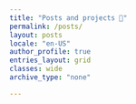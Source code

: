 ```yaml
---
title: "Posts and projects 🤖"
permalink: /posts/
layout: posts
locale: "en-US"
author_profile: true
entries_layout: grid
classes: wide
archive_type: "none"

---
```


<script>
    // BY BUBU :D
    // Get the sidebar with class names sidebar sticky
    let sidebar = document.getElementsByClassName("sidebar sticky")[0];
    // Remove hover effect
    sidebar.classList.remove("hover");
    // Change Opacity to 1
    sidebar.style.opacity = 1;
</script>
